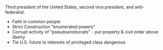 Third president of the United States, second vice president, and anti-federalist.
- Faith in common people
- Strict Construction "enumerated powers"
- Corrupt activity of "pseudoaristocrats" - put property & civil order above liberty
- Tie U.S. future to interests of privileged class dangerous